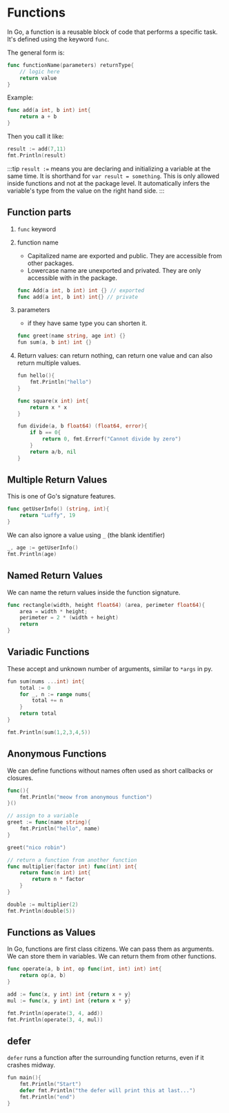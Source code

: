 # Functions

In Go, a function is a reusable block of code that performs a specific task. It's defined using the keyword `func`.

The general form is:

```go
func functionName(parameters) returnType{
    // logic here
    return value
}
```

Example:

```go
func add(a int, b int) int{
    return a + b
}
```

Then you call it like:

```go
result := add(7,11)
fmt.Println(result)
```

:::tip
`result :=` means you are declaring and initializing a variable at the same time.
It is shorthand for `var result = something`.
This is only allowed inside functions and not at the package level. It automatically infers the variable's type from the value on the right hand side.
:::

## Function parts

1. `func` keyword
2. function name
    - Capitalized name are exported and public. They are accessible from other packages.
    - Lowercase name are unexported and privated. They are only accessible with in the package.

    ```go
    func Add(a int, b int) int {} // exported
    func add(a int, b int) int{} // private
    ```

3. parameters
    - if they have same type you can shorten it.

    ```go
    func greet(name string, age int) {}
    fun sum(a, b int) int {}
    ```

4. Return values: can return nothing, can return one value and can also return multiple values.

    ```go
    fun hello(){
        fmt.Println("hello")
    }

    func square(x int) int{
        return x * x
    }

    fun divide(a, b float64) (float64, error){
        if b == 0{
            return 0, fmt.Errorf("Cannot divide by zero")
        }
        return a/b, nil
    }
    ```

## Multiple Return Values

This is one of Go's signature features.

```go
func getUserInfo() (string, int){
    return "Luffy", 19
}
```

We can also ignore a value using `_` (the blank identifier)

```go
_, age := getUserInfo()
fmt.Println(age)
```

## Named Return Values

We can name the return values inside the function signature.

```go
func rectangle(width, height float64) (area, perimeter float64){
    area = width * height;
    perimeter = 2 * (width + height)
    return
}
```

## Variadic Functions

These accept and unknown number of arguments, similar to `*args` in py.

```go
fun sum(nums ...int) int{
    total := 0
    for _, n := range nums{
        total += n
    }
    return total
}

fmt.Println(sum(1,2,3,4,5))
```

## Anonymous Functions

We can define functions without names often used as short callbacks or closures.

```go
func(){
    fmt.Println("meow from anonymous function")
}()

// assign to a variable
greet := func(name string){
    fmt.Println("hello", name)
}

greet("nico robin")

// return a function from another function
func multiplier(factor int) func(int) int{
    return func(n int) int{
        return n * factor
    }
}

double := multiplier(2)
fmt.Println(double(5))
```

## Functions as Values

In Go, functions are first class citizens. We can pass them as arguments. We can store them in variables. We can return them from other functions.

```go
func operate(a, b int, op func(int, int) int) int{
    return op(a, b)
}

add := func(x, y int) int {return x + y}
mul := func(x, y int) int {return x * y}

fmt.Println(operate(3, 4, add))
fmt.Println(operate(3, 4, mul))
```

## defer

`defer` runs a function after the surrounding function returns, even if it crashes midway.

```go
fun main(){
    fmt.Println("Start")
    defer fmt.Println("the defer will print this at last...")
    fmt.Println("end")
}
```
